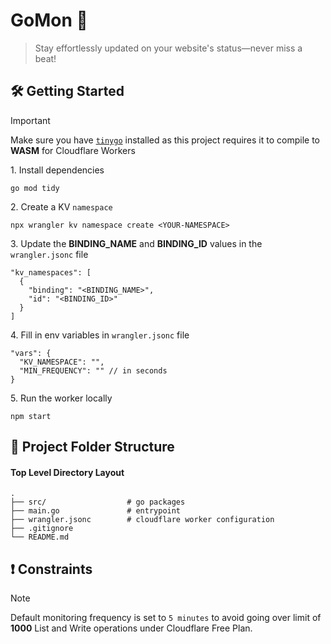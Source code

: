 # GoMon 🔭

> Stay effortlessly updated on your website's status—never miss a beat!

## 🛠 Getting Started

> [!IMPORTANT]  
> Make sure you have [`tinygo`](https://tinygo.org/getting-started/install/) installed as this project requires it to compile to **WASM** for Cloudflare Workers

1\. Install dependencies

```terminal
go mod tidy
```

2\. Create a KV `namespace`

```terminal
npx wrangler kv namespace create <YOUR-NAMESPACE>
```

3\. Update the **BINDING_NAME** and **BINDING_ID** values in the `wrangler.jsonc` file

```
"kv_namespaces": [
  {
    "binding": "<BINDING_NAME>",
    "id": "<BINDING_ID>"
  }
]
```

4\. Fill in env variables in `wrangler.jsonc` file

```
"vars": {
  "KV_NAMESPACE": "",
  "MIN_FREQUENCY": "" // in seconds
}
```

5\. Run the worker locally

```terminal
npm start
```

## 📂 Project Folder Structure

#### Top Level Directory Layout

```terminal
.
├── src/                  # go packages
├── main.go               # entrypoint
├── wrangler.jsonc        # cloudflare worker configuration
├── .gitignore
└── README.md
```

## ❗ Constraints

> [!NOTE]  
> Default monitoring frequency is set to `5 minutes` to avoid going over limit of **1000** List and Write operations under Cloudflare Free Plan.
